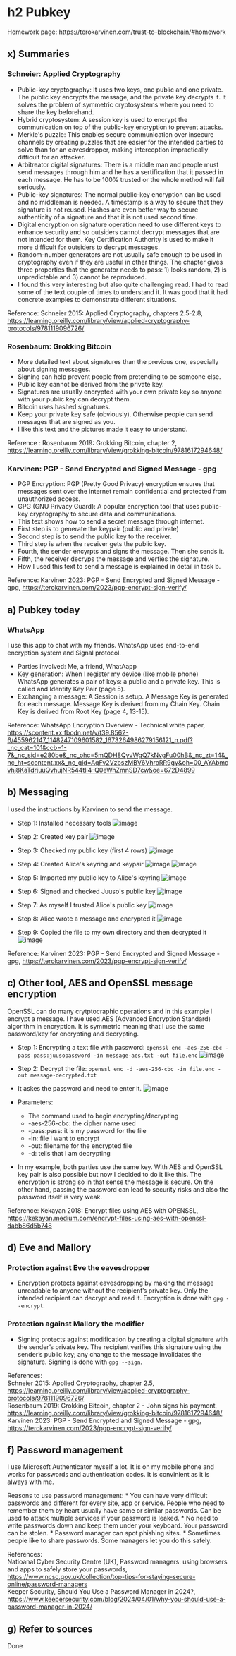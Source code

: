 # h2 Pubkey
<p>Homework page: https://terokarvinen.com/trust-to-blockchain/#homework</p>

## x) Summaries
### Schneier: Applied Cryptography
* Public-key cryptography: It uses two keys, one public and one private. The public key encrypts the message, and the private key decrypts it. It solves the problem of symmetric cryptosystems where you need to share the key beforehand.
* Hybrid cryptosystem: A session key is used to encrypt the communication on top of the public-key encryption to prevent attacks.
* Merkle's puzzle: This enables secure communication over insecure channels by creating puzzles that are easier for the intended parties to solve than for an eavesdropper, making interception impractically difficult for an attacker.
* Arbitreator digital signatures: There is a middle man and people must send messages through him and he has a sertification that it passed in each message. He has to be 100% trusted or the whole method will fail seriously.
* Public-key signatures: The normal public-key encryption can be used and no middleman is needed. A timestamp is a way to secure that they signature is not reused. Hashes are even better way to secure authenticity of a signature and that it is not used second time.
* Digital encryption on signature operation need to use different keys to enhance security and so outsiders cannot decrypt messages that are not intended for them. Key Certification Authority is used to make it more difficult for outsiders to decrypt messages.
* Random-number generators are not usually safe enough to be used in cryptography even if they are useful in other things. The chapter gives three properties that the generator needs to pass: 1) looks random, 2) is unpredictable and 3) cannot be reproduced.
* I found this very interesting but also quite challenging read. I had to read some of the text couple of times to understand it. It was good that it had concrete examples to demonstrate different situations.

Reference: Schneier 2015: Applied Cryptography, chapters 2.5-2.8, https://learning.oreilly.com/library/view/applied-cryptography-protocols/9781119096726/

### Rosenbaum: Grokking Bitcoin
* More detailed text about signatures than the previous one, especially about signing messages.
* Signing can help prevent people from pretending to be someone else.
* Public key cannot be derived from the private key.
* Signatures are usually encrypted with your own private key so anyone with your public key can decrypt them.
* Bitcoin uses hashed signatures.
* Keep your private key safe (obviously). Otherwise people can send messages that are signed as you.
* I like this text and the pictures made it easy to understand.

Reference : Rosenbaum 2019: Grokking Bitcoin, chapter 2, https://learning.oreilly.com/library/view/grokking-bitcoin/9781617294648/

### Karvinen: PGP - Send Encrypted and Signed Message - gpg
* PGP Encryption: PGP (Pretty Good Privacy) encryption ensures that messages sent over the internet remain confidential and protected from unauthorized access.
* GPG (GNU Privacy Guard): A popular encryption tool that uses public-key cryptography to secure data and communications.
* This text shows how to send a secret message through internet.
* First step is to generate the keypair (public and private)
* Second step is to send the public key to the receiver.
* Third step is when the receiver gets the public key.
* Fourth, the sender encyrpts and signs the message. Then she sends it.
* Fifth, the receiver decryps the message and verfies the signature.
* How I used this text to send a message is explained in detail in task b.

Reference: Karvinen 2023: PGP - Send Encrypted and Signed Message - gpg, https://terokarvinen.com/2023/pgp-encrypt-sign-verify/

## a) Pubkey today  
### WhatsApp
<p>I use this app to chat with my friends. WhatsApp uses end-to-end encryption system and Signal protocol.</p>

* Parties involved: Me, a friend, WhatAapp
* Key generation: When I register my device (like mobile phone) WhatsApp generates a pair of keys: a public and a private key. This is called and Identity Key Pair (page 5).
* Exchanging a message: A Session is setup. A Message Key is generated for each message. Message Key is derived from my Chain Key. Chain Key is derived from Root Key (page 4, 13-15).

Reference: WhatsApp Encryption Overview - Technical white paper, https://scontent.xx.fbcdn.net/v/t39.8562-6/455962147_1148247109601582_1673264986279156121_n.pdf?_nc_cat=101&ccb=1-7&_nc_sid=e280be&_nc_ohc=5mQDH8QyvWgQ7kNvgFu00hB&_nc_zt=14&_nc_ht=scontent.xx&_nc_gid=AqFv2VzbszMBV6VhroRR9gy&oh=00_AYAbmqvhj8KaTdrjuuQvhujNR544tli4-Q0eWnZmnSD7cw&oe=672D4899

## b) Messaging
<p>I used the instructions by Karvinen to send the message.</p>

* Step 1: Installed necessary tools
![image](https://github.com/user-attachments/assets/5aadabb4-a91a-480e-98d8-1c2526963d97)

* Step 2: Created key pair
![image](https://github.com/user-attachments/assets/c8c5a5c2-40ff-43b0-a313-ca0f412be572)

* Step 3: Checked my public key (first 4 rows)
![image](https://github.com/user-attachments/assets/07a5cb8d-fa2b-4181-95d0-4f953de85313)

* Step 4: Created Alice's keyring and keypair
![image](https://github.com/user-attachments/assets/f389b9b2-aeb0-48c9-83af-10a65a9d893d)
![image](https://github.com/user-attachments/assets/21e1b06c-e30c-4d4c-a686-5802a23c109c)

* Step 5: Imported my public key to Alice's keyring
![image](https://github.com/user-attachments/assets/67425430-debc-4609-bd4b-368c20af27ab)

* Step 6: Signed and checked Juuso's public key
![image](https://github.com/user-attachments/assets/cf55ff38-52a4-4ca2-851b-d95b918e3bd2)

* Step 7: As myself I trusted Alice's public key
![image](https://github.com/user-attachments/assets/fa45bc18-fec6-4287-96b3-aeeff63e8410)

* Step 8: Alice wrote a message and encrypted it
![image](https://github.com/user-attachments/assets/d400c8e1-5fdb-4be4-9907-8906b179e12c)

* Step 9: Copied the file to my own directory and then decrypted it
![image](https://github.com/user-attachments/assets/de07e449-7dfc-41c2-88b4-49e4844ad3d6)

Reference: Karvinen 2023: PGP - Send Encrypted and Signed Message - gpg, https://terokarvinen.com/2023/pgp-encrypt-sign-verify/

## c) Other tool, AES and OpenSSL message encryption
<p>OpenSSL can do many crytptocraphic operations and in this example I encrypt a message. I have used AES (Advanced Encryption Standard) algorithm in encryption. It is symmetric meaning that I use the same password/key for encrypting and decrypting.</p>

* Step 1: Encrypting a text file with password: `openssl enc -aes-256-cbc -pass pass:juusopassword -in message-aes.txt -out file.enc`
![image](https://github.com/user-attachments/assets/bbc0f425-6ec2-4d8b-a1c3-303809ad54c3)


* Step 2: Decrypt the file: `openssl enc -d -aes-256-cbc -in file.enc -out message-decrypted.txt`
* It askes the password and need to enter it.
![image](https://github.com/user-attachments/assets/cddce23f-bceb-4e42-8ac2-c09708773262)

* Parameters:
  * The command used to begin encrypting/decrypting
  * -aes-256-cbc: the cipher name used
  * -pass:pass: it is my password for the file
  * -in: file i want to encrypt
  * -out: filename for the encrypted file
  * -d: tells that I am decrypting
* In my example, both parties use the same key. With AES and OpenSSL key pair is also possible but now I decided to do it like this. The encryption is strong so in that sense the message is secure. On the other hand, passing the password can lead to security risks and also the password itself is very weak.

Reference: Kekayan 2018: Encrypt files using AES with OPENSSL, https://kekayan.medium.com/encrypt-files-using-aes-with-openssl-dabb86d5b748

## d) Eve and Mallory
### Protection against Eve the eavesdropper
* Encryption protects against eavesdropping by making the message unreadable to anyone without the recipient’s private key. Only the intended recipient can decrypt and read it. Encryption is done with `gpg --encrypt`.

### Protection against Mallory the modifier
* Signing protects against modification by creating a digital signature with the sender’s private key. The recipient verifies this signature using the sender’s public key; any change to the message invalidates the signature. Signing is done with `gpg --sign`.

References: <br>
Schneier 2015: Applied Cryptography, chapter 2.5, https://learning.oreilly.com/library/view/applied-cryptography-protocols/9781119096726/
<br>
Rosenbaum 2019: Grokking Bitcoin, chapter 2 - John signs his payment, https://learning.oreilly.com/library/view/grokking-bitcoin/9781617294648/
<br>
Karvinen 2023: PGP - Send Encrypted and Signed Message - gpg, https://terokarvinen.com/2023/pgp-encrypt-sign-verify/

## f) Password management
<p>I use Microsoft Authenticator myself a lot. It is on my mobile phone and works for passwords and authentication codes. It is convinient as it is always with me.</p>
Reasons to use password management:
* You can have very difficult passwords and different for every site, app or service. People who need to remember them by heart usually have same or similar passwords. Can be used to attack multiple services if your password is leaked.
* No need to write passwords down and keep them under your keyboard. Your password can be stolen.
* Password manager can spot phishing sites.
* Sometimes people like to share passwords. Some managers let you do this safely.

References: <br>
Natioanal Cyber Security Centre (UK), Password managers: using browsers and apps to safely store your passwords, https://www.ncsc.gov.uk/collection/top-tips-for-staying-secure-online/password-managers
<br>
Keeper Security, Should You Use a Password Manager in 2024?, https://www.keepersecurity.com/blog/2024/04/01/why-you-should-use-a-password-manager-in-2024/

## g) Refer to sources
<p>Done</p>


